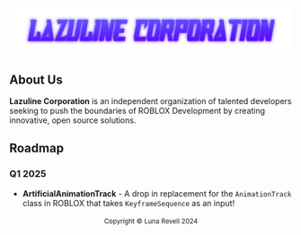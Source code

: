 <p align="center">
  <img src="header.png" alt="LAZULINE CORPORATION">
</p>

## About Us

**Lazuline Corporation** is an independent organization of talented developers seeking to push the boundaries of ROBLOX Development by creating innovative, open source solutions.

## Roadmap

### Q1 2025
- **ArtificialAnimationTrack** - A drop in replacement for the `AnimationTrack` class in ROBLOX that takes `KeyframeSequence` as an input!

<p align="center">
  <small>Copyright &copy; Luna Revell 2024</small>
</p>
